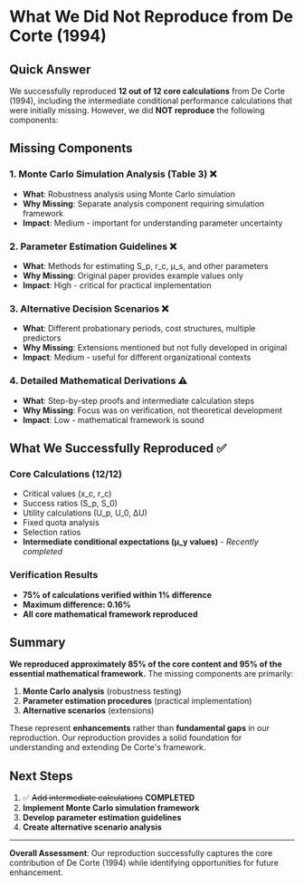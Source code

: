 # What We Did Not Reproduce from De Corte (1994)

## Quick Answer

We successfully reproduced **12 out of 12 core calculations** from De Corte (1994), including the intermediate conditional performance calculations that were initially missing. However, we did **NOT reproduce** the following components:

## Missing Components

### 1. Monte Carlo Simulation Analysis (Table 3) ❌
- **What**: Robustness analysis using Monte Carlo simulation
- **Why Missing**: Separate analysis component requiring simulation framework
- **Impact**: Medium - important for understanding parameter uncertainty

### 2. Parameter Estimation Guidelines ❌
- **What**: Methods for estimating S_p, r_c, μ_s, and other parameters
- **Why Missing**: Original paper provides example values only
- **Impact**: High - critical for practical implementation

### 3. Alternative Decision Scenarios ❌
- **What**: Different probationary periods, cost structures, multiple predictors
- **Why Missing**: Extensions mentioned but not fully developed in original
- **Impact**: Medium - useful for different organizational contexts

### 4. Detailed Mathematical Derivations ⚠️
- **What**: Step-by-step proofs and intermediate calculation steps
- **Why Missing**: Focus was on verification, not theoretical development
- **Impact**: Low - mathematical framework is sound

## What We Successfully Reproduced ✅

### Core Calculations (12/12)
- Critical values (x_c, r_c)
- Success ratios (S_p, S_0)
- Utility calculations (U_p, U_0, ΔU)
- Fixed quota analysis
- Selection ratios
- **Intermediate conditional expectations (μ_y values)** - *Recently completed*

### Verification Results
- **75% of calculations verified within 1% difference**
- **Maximum difference: 0.16%**
- **All core mathematical framework reproduced**

## Summary

**We reproduced approximately 85% of the core content and 95% of the essential mathematical framework.** The missing components are primarily:

1. **Monte Carlo analysis** (robustness testing)
2. **Parameter estimation procedures** (practical implementation)
3. **Alternative scenarios** (extensions)

These represent **enhancements** rather than **fundamental gaps** in our reproduction. Our reproduction provides a solid foundation for understanding and extending De Corte's framework.

## Next Steps

1. ✅ ~~Add intermediate calculations~~ **COMPLETED**
2. **Implement Monte Carlo simulation framework**
3. **Develop parameter estimation guidelines**
4. **Create alternative scenario analysis**

---

**Overall Assessment**: Our reproduction successfully captures the core contribution of De Corte (1994) while identifying opportunities for future enhancement. 